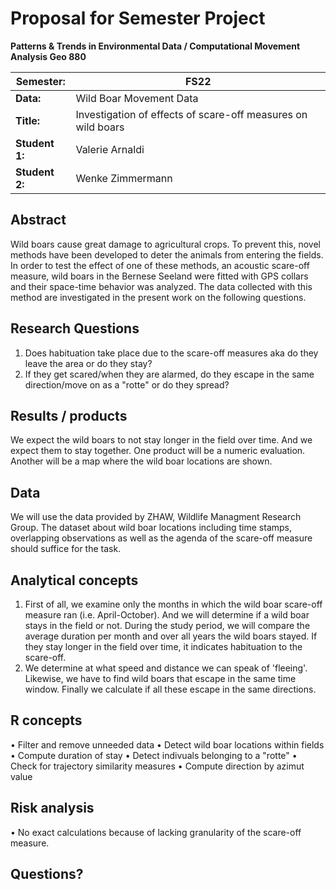 # Proposal for Semester Project

**Patterns & Trends in Environmental Data / Computational Movement
Analysis Geo 880**

| Semester:      | FS22                              |
|----------------|---------------------------------- |
| **Data:**      | Wild Boar Movement Data           |
| **Title:**     | Investigation of effects of scare-off measures on wild boars       |
| **Student 1:** | Valerie Arnaldi                 |
| **Student 2:** | Wenke Zimmermann                 |

## Abstract 
Wild boars cause great damage to agricultural crops. To prevent this, novel methods have been developed to deter the animals from entering the fields. In order to test the effect of one of these methods, an acoustic scare-off measure, wild boars in the Bernese Seeland were fitted with GPS collars and their space-time behavior was analyzed. The data collected with this method are investigated in the present work on the following questions.

## Research Questions
1.	Does habituation take place due to the scare-off measures aka do they leave the area or do they stay?
2.	If they get scared/when they are alarmed, do they escape in the same direction/move on as a "rotte" or do they spread?

## Results / products
We expect the wild boars to not stay longer in the field over time. And we expect them to stay together. One product will be a numeric evaluation. Another will be a map where the wild boar locations are shown.

## Data
We will use the data provided by ZHAW, Wildlife Managment Research Group. The dataset about wild boar locations including time stamps, overlapping observations as well as the agenda of the scare-off measure should suffice for the task.

## Analytical concepts
1.	First of all, we examine only the months in which the wild boar scare-off measure ran (i.e. April-October). And we will determine if a wild boar stays in the field or not. During the study period, we will compare the average duration per month and over all years the wild boars stayed. If they stay longer in the field over time, it indicates habituation to the scare-off.
2.	We determine at what speed and distance we can speak of 'fleeing'. Likewise, we have to find wild boars that escape in the same time window. Finally we calculate if all these escape in the same directions.

## R concepts
•	Filter and remove unneeded data
•	Detect wild boar locations within fields
•	Compute duration of stay
•	Detect indivuals belonging to a "rotte"
•	Check for trajectory similarity measures
•	Compute direction by azimut value

## Risk analysis
•	No exact calculations because of lacking granularity of the scare-off measure.

## Questions? 
<!-- Which questions would you like to discuss at the coaching session? -->

